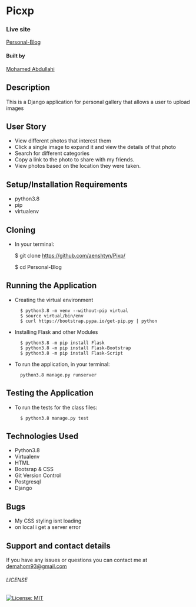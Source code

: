 # Picxp

### Live site

[Personal-Blog](https://picxp.herokuapp.com/)


#### Built by

[Mohamed Abdullahi](https://github.com/aenshtyn)

## Description

This is a Django application for personal gallery that allows a user to upload images 

## User Story

* View different photos that interest them  
* Click a single image to expand it and view the details of that photo  
* Search for different categories   
* Copy a link to the photo to share with my friends.  
* View photos based on the location they were taken.  


## Setup/Installation Requirements

* python3.8
* pip
* virtualenv

## Cloning
* In your terminal:

  $ git clone https://github.com/aenshtyn/Pixp/

  $ cd Personal-Blog

## Running the Application
* Creating the virtual environment

        $ python3.8 -m venv --without-pip virtual
        $ source virtual/bin/env
        $ curl https://bootstrap.pypa.io/get-pip.py | python

* Installing Flask and other Modules

        $ python3.8 -m pip install Flask
        $ python3.8 -m pip install Flask-Bootstrap
        $ python3.8 -m pip install Flask-Script

* To run the application, in your terminal:

        python3.8 manage.py runserver

## Testing the Application

* To run the tests for the class files:

        $ python3.8 manage.py test

## Technologies Used

* Python3.8
* Virtualenv
* HTML
* Bootsrap & CSS
* Git Version Control
* Postgresql
* Django

## Bugs 

* My CSS styling isnt loading
* on local i get a server error

## Support and contact details

If you have any issues or questions you can contact me at demahom93@gmail.com

###### LICENSE

[![License: MIT](https://img.shields.io/badge/License-MIT-yellow.svg)](https://opensource.org/licenses/MIT)
